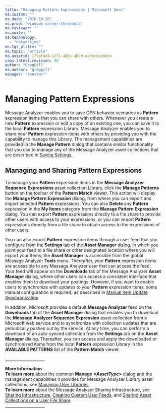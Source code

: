 ```yaml
---
title: "Managing Pattern Expressions | Microsoft Docs"
ms.custom: ""
ms.date: "2016-10-26"
ms.prod: "windows-server-threshold"
ms.reviewer: ""
ms.suite: ""
ms.technology: 
  - "networking"
ms.tgt_pltfrm: ""
ms.topic: "article"
ms.assetid: 179af4d4-1271-405e-ab0d-ea06cd2a9a5e
caps.latest.revision: 30
author: "GregGill"
ms.author: "greggill"
manager: "ronstarr"
---
```

# Managing Pattern Expressions
Message Analyzer enables you to save OPN behavior scenarios as **Pattern** expression items that you can share with others. Whenever you create a new **Pattern** expression or edit a copy of an existing one, you can save it to the local **Pattern** expression Library. Message Analyzer enables you to share your **Pattern** expression items with others by providing you with the capability to manage this Library. The management capabilities are provided in the **Manage Pattern** dialog that contains similar functionality that you use to manage any of the Message Analyzer asset collections that are described in [Saving Settings](../messageanalyzer_content/saving-settings.md).  
  
## Managing and Sharing Pattern Expressions  
 To manage your **Pattern** expression items in the **Message Analyzer Sequence Expressions** asset collection Library, click the **Manage Patterns** button on the toolbar of the **Pattern Match** viewer. This action will display the **Manage Pattern Expression** dialog, from where you can export and import selected **Pattern** expressions. You can also **Delete** any **Pattern** expression in the **My Items** category from the **Manage Pattern Expression** dialog. You can export **Pattern** expressions directly to a file share to provide other users with access to your expressions, or you can import **Pattern** expressions directly from a file share to obtain access to the expressions of other users.  
  
 You can also export **Pattern** expression items through a user feed that you configure from the **Settings** tab of the **Asset Manager** dialog, in which you point your feed to a file share or other designated location where you will export your items; the **Asset Manager** is accessible from the global Message Analyzer **Tools** menu. Thereafter, your **Pattern** expression items are accessible to any Message Analyzer user that can access the feed. Your feed will appear on the **Downloads** tab of the Message Analyzer **Asset Manager** dialog, where other users can access a consistent interface that enables them to download your postings. However, if you want to enable users to synchronize with updates to your **Pattern** expression items, some manual configuration is required, as described in [Manual Item Update Synchronization](../messageanalyzer_content/manual-item-update-synchronization.md).  
  
 In addition, Microsoft provides a default **Message Analyzer** feed on the **Downloads** tab of the **Asset Manager** dialog that enables you to download the **Message Analyzer Sequence Expression** asset collection from a Microsoft web service and to synchronize with collection updates that are periodically pushed out by the service. At any time, you can perform a download of an auto-synced collection from the **Settings** tab on the **Asset Manager** dialog. Thereafter, you can access and apply the downloaded or synchronized items from the local **Pattern** expression Library in the **AVAILABLE PATTERNS** list of the **Pattern Match** viewer.  
  
 ___________________\_  
  
 **More Information**   
 **To learn more** about the common **Manage** ***\<AssetType>*** dialog and the management capabilities it provides for Message Analyzer Library asset collections, see [Managing User Libraries](../messageanalyzer_content/managing-user-libraries.md).  
**To learn more** about the Message Analyzer Sharing Infrastructure, see [Sharing Infrastructure](../messageanalyzer_content/sharing-infrastructure.md), [Creating Custom User Feeds](../messageanalyzer_content/creating-custom-user-feeds.md), and [Sharing Asset Collections on a User File Share](../messageanalyzer_content/sharing-asset-collections-on-a-user-file-share.md).   
___________________\_